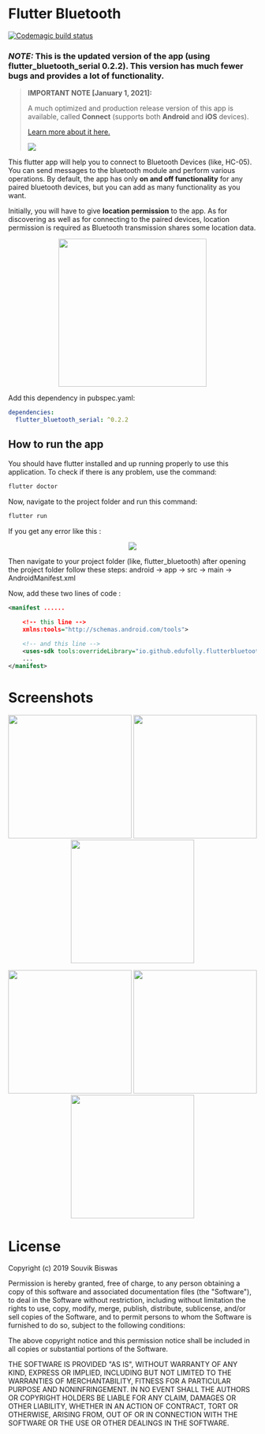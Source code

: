 # Flutter Bluetooth 
[![Codemagic build status](https://api.codemagic.io/apps/5e675f714ce63c22e5aeb47f/5e675f714ce63c22e5aeb47e/status_badge.svg)](https://codemagic.io/apps/5e675f714ce63c22e5aeb47f/5e675f714ce63c22e5aeb47e/latest_build) 

### *NOTE:* This is the updated version of the app (using flutter_bluetooth_serial 0.2.2). This version has much fewer bugs and provides a lot of functionality.

> **IMPORTANT NOTE [January 1, 2021]:** 
> 
> A much optimized and production release version of this app is available, called **Connect** (supports both **Android** and **iOS** devices).
> 
> [Learn more about it here.](https://www.souvikbiswas.com/connect)
> 
> ![](https://github.com/sbis04/flutter_bluetooth/raw/master/images/connect_promo.png)

This flutter app will help you to connect to Bluetooth Devices (like, HC-05). You can send messages to the bluetooth module and perform various operations. By default, the app has only **on and off functionality** for any paired bluetooth devices, but you can add as many functionality as you want.

Initially, you will have to give **location permission** to the app. As for discovering as well as for connecting to the paired devices, location permission is required as Bluetooth transmission shares some location data.  

<p align="center">
  <img width="300" src="https://github.com/sbis04/flutter_bluetooth/raw/master/screenshots/bluetooth_device_location.png">
</p>

Add this dependency in pubspec.yaml:
```yaml
dependencies:
  flutter_bluetooth_serial: ^0.2.2
 ```
 
## How to run the app
You should have flutter installed and up running properly to use this application.
To check if there is any problem, use the command:
```bash
flutter doctor
```
Now, navigate to the project folder and run this command:
```bash
flutter run
```
If you get any error like this : 
<p align="center">
  <img width=max src="https://github.com/sbis04/flutter_bluetooth/raw/master/screenshots/error_screenshot.png">
</p>
Then navigate to your project folder (like, flutter_bluetooth) after opening the project folder follow these steps:
android -> app -> src -> main -> AndroidManifest.xml

Now, add these two lines of code :

```xml
<manifest ......
          
    <!-- this line -->
    xmlns:tools="http://schemas.android.com/tools">

    <!-- and this line -->
    <uses-sdk tools:overrideLibrary="io.github.edufolly.flutterbluetoothserial"/>
    ...
</manifest>
```


# Screenshots
<p align="center">
  <img width="250" src="https://github.com/sbis04/flutter_bluetooth/raw/master/screenshots/bluetooth_turn_on.png">
  <img width="250" src="https://github.com/sbis04/flutter_bluetooth/raw/master/screenshots/connecting.png">
  <img width="250" src="https://github.com/sbis04/flutter_bluetooth/raw/master/screenshots/device_connected.png">
</p>

<p align="center">
  <img width="250" src="https://github.com/sbis04/flutter_bluetooth/raw/master/screenshots/device_on.png">
  <img width="250" src="https://github.com/sbis04/flutter_bluetooth/raw/master/screenshots/device_off.png">
  <img width="250" src="https://github.com/sbis04/flutter_bluetooth/raw/master/screenshots/device_disconnected.png">
</p>

# License

Copyright (c) 2019 Souvik Biswas

Permission is hereby granted, free of charge, to any person obtaining a copy
of this software and associated documentation files (the "Software"), to deal
in the Software without restriction, including without limitation the rights
to use, copy, modify, merge, publish, distribute, sublicense, and/or sell
copies of the Software, and to permit persons to whom the Software is
furnished to do so, subject to the following conditions:

The above copyright notice and this permission notice shall be included in all
copies or substantial portions of the Software.

THE SOFTWARE IS PROVIDED "AS IS", WITHOUT WARRANTY OF ANY KIND, EXPRESS OR
IMPLIED, INCLUDING BUT NOT LIMITED TO THE WARRANTIES OF MERCHANTABILITY,
FITNESS FOR A PARTICULAR PURPOSE AND NONINFRINGEMENT. IN NO EVENT SHALL THE
AUTHORS OR COPYRIGHT HOLDERS BE LIABLE FOR ANY CLAIM, DAMAGES OR OTHER
LIABILITY, WHETHER IN AN ACTION OF CONTRACT, TORT OR OTHERWISE, ARISING FROM,
OUT OF OR IN CONNECTION WITH THE SOFTWARE OR THE USE OR OTHER DEALINGS IN THE
SOFTWARE.

